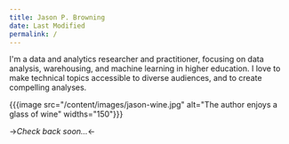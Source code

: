 ```yaml
---
title: Jason P. Browning 
date: Last Modified 
permalink: / 
---
```


I'm a data and analytics researcher and practitioner, focusing on data analysis, warehousing, and machine learning in higher education.  I love to make technical topics accessible to diverse audiences, and to create compelling analyses.

{{{image src="/content/images/jason-wine.jpg" alt="The author enjoys a glass of wine" widths="150"}}}

->*Check back soon...*<-